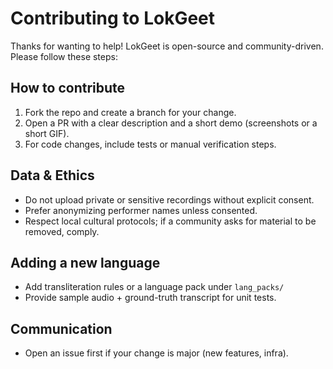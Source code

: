 # Contributing to LokGeet

Thanks for wanting to help! LokGeet is open-source and community-driven. Please follow these steps:

## How to contribute
1. Fork the repo and create a branch for your change.
2. Open a PR with a clear description and a short demo (screenshots or a short GIF).
3. For code changes, include tests or manual verification steps.

## Data & Ethics
- Do not upload private or sensitive recordings without explicit consent.
- Prefer anonymizing performer names unless consented.
- Respect local cultural protocols; if a community asks for material to be removed, comply.

## Adding a new language
- Add transliteration rules or a language pack under `lang_packs/`
- Provide sample audio + ground-truth transcript for unit tests.

## Communication
- Open an issue first if your change is major (new features, infra).
